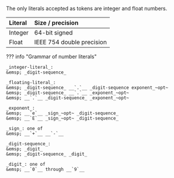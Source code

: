 The only literals accepted as tokens are integer and float numbers. 

| Literal | Size / precision          |
|:--------|:--------------------------|
| Integer | 64-bit signed             |
| Float   | IEEE 754 double precision |

??? info "Grammar of number literals" 

    _integer-literal_:  
    &emsp; _digit-sequence_

    _floating-literal_:  
    &emsp; _digit-sequence_ __`.`__ _digit-sequence exponent_~opt~  
    &emsp; _digit-sequence_ __`.`__ _exponent_~opt~  
    &emsp; __`.`__ _digit-sequence_ _exponent_~opt~

    _exponent_:  
    &emsp; __`e`__ _sign_~opt~ _digit-sequence_  
    &emsp; __`E`__ _sign_~opt~ _digit-sequence_

    _sign_: one of  
    &emsp; __`+`__ __`-`__

    _digit-sequence_:  
    &emsp; _digit_  
    &emsp; _digit-sequence_ _digit_

    _digit_: one of  
    &emsp; __`0`__ through __`9`__  
